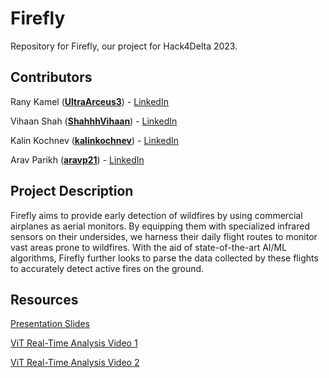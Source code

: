 # Firefly
Repository for Firefly, our project for Hack4Delta 2023.


## Contributors
Rany Kamel (**[UltraArceus3](https://github.com/UltraArceus3)**) - [LinkedIn](https://www.linkedin.com/in/ranyk/)

Vihaan Shah (**[ShahhhVihaan](https://github.com/ShahhhVihaan)**) - [LinkedIn](https://www.linkedin.com/in/shahvihaan)

Kalin Kochnev ([**kalinkochnev**](https://github.com/kalinkochnev)) - [LinkedIn](https://www.linkedin.com/in/kalinkochnev)

Arav Parikh (**[aravp21](https://github.com/aravp21)**) - [LinkedIn](https://www.linkedin.com/in/arav-parikh)


## Project Description
Firefly aims to provide early detection of wildfires by using commercial airplanes as aerial monitors. By equipping them with specialized infrared sensors on their undersides, we harness their daily flight routes to monitor vast areas prone to wildfires. With the aid of state-of-the-art AI/ML algorithms, Firefly further looks to parse the data collected by these flights to accurately detect active fires on the ground.


## Resources
[Presentation Slides](https://docs.google.com/presentation/d/1v89wwhhIDESnirb_aTo10vUjkLEQs2zRSZgfybkoank/edit?usp=sharing)

[ViT Real-Time Analysis Video 1](https://youtu.be/XSqppJvcuvo)

[ViT Real-Time Analysis Video 2](https://youtu.be/Lp2Qn9yJjYU)

